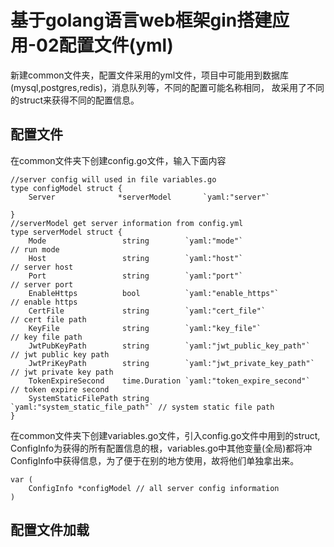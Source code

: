 # 基于golang语言web框架gin搭建应用-02配置文件\(yml\)

新建common文件夹，配置文件采用的yml文件，项目中可能用到数据库\(mysql,postgres,redis\)，消息队列等，不同的配置可能名称相同， 故采用了不同的struct来获得不同的配置信息。

## 配置文件

在common文件夹下创建config.go文件，输入下面内容

    //server config will used in file variables.go
    type configModel struct {
        Server              *serverModel       `yaml:"server"`

    }
    //serverModel get server information from config.yml
    type serverModel struct {
        Mode                 string        `yaml:"mode"`                    // run mode
        Host                 string        `yaml:"host"`                    // server host
        Port                 string        `yaml:"port"`                    // server port
        EnableHttps          bool          `yaml:"enable_https"`            // enable https
        CertFile             string        `yaml:"cert_file"`               // cert file path
        KeyFile              string        `yaml:"key_file"`                // key file path
        JwtPubKeyPath        string        `yaml:"jwt_public_key_path"`     // jwt public key path
        JwtPriKeyPath        string        `yaml:"jwt_private_key_path"`    // jwt private key path
        TokenExpireSecond    time.Duration `yaml:"token_expire_second"`     // token expire second
        SystemStaticFilePath string        `yaml:"system_static_file_path"` // system static file path
    }

在common文件夹下创建variables.go文件，引入config.go文件中用到的struct, ConfigInfo为获得的所有配置信息的根，variables.go中其他变量\(全局\)都将冲ConfigInfo中获得信息，为了便于在别的地方使用，故将他们单独拿出来。

```
var (
    ConfigInfo *configModel // all server config information
)
```

## 配置文件加载

